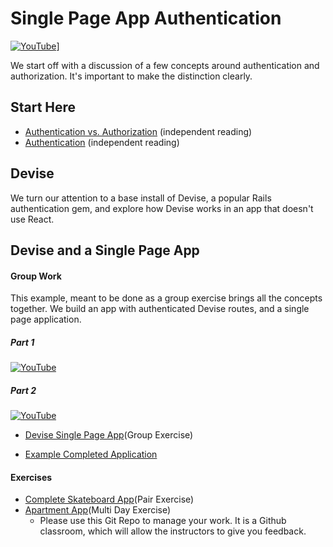# Single Page App Authentication

[![YouTube](http://img.youtube.com/vi/S3bE8iW0T6c/0.jpg)](https://www.youtube.com/watch?v=S3bE8iW0T6c)]

We start off with a discussion of a few concepts around authentication and authorization.  It's important to make the distinction clearly.

## Start Here
* [Authentication vs. Authorization](./01-authentication-vs-authorization.md) (independent reading)
* [Authentication](./02-authentication.md) (independent reading)

## Devise
We turn our attention to a base install of Devise, a popular Rails authentication gem, and explore how Devise works in an app that doesn't use React.

## Devise and a Single Page App

#### Group Work
This example, meant to be done as a group exercise brings all the concepts together.  We build an app with authenticated Devise routes, and a single page application.


##### Part 1
[![YouTube](http://img.youtube.com/vi/ypXAYSn4PqY/0.jpg)](https://www.youtube.com/watch?v=ypXAYSn4PqY)

##### Part 2
[![YouTube](http://img.youtube.com/vi/wUT5PWS6itI/0.jpg)](https://www.youtube.com/watch?v=wUT5PWS6itI)

* [Devise Single Page App](../03_devise_and_react_together.md)(Group Exercise)

* [Example Completed Application](https://github.com/LEARNAcademy/devise_and_react_example)

#### Exercises

* [Complete Skateboard App](https://github.com/LEARNAcademy/devise-with-single-page-app-pair)(Pair Exercise)
* [Apartment App](https://classroom.github.com/a/ORLQVZBX)(Multi Day Exercise)
  - Please use this Git Repo to manage your work.  It is a Github classroom, which will allow the instructors to give you feedback.
